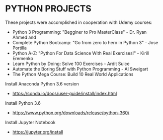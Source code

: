 # PYTHON PROJECTS

These projects were accomplished in cooperation with Udemy courses:
  - Python 3 Programming: "Begginer to Pro MasterClass" - Dr. Ryan Ahmed and
  - Complete Python Bootcamp: "Go from zero to hero in Python 3" - Jose Portilla
  - Python A-Z: "Python For Data Science With Real Exercises!" - Kirill Eremenko
  - Learn Python by Doing: Solve 100 Exercises - Ardit Sulce
  - Automate the Boring Stuff with Python Programming - Al Sweigart
  - The Python Mega Course: Build 10 Real World Applications

Install Anaconda Python 3.6 version
  - https://conda.io/docs/user-guide/install/index.html 
  
Install Python 3.6
  - https://www.python.org/downloads/release/python-360/
  
Install Jupyter Notebook
  - https://jupyter.org/install



